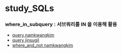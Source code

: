 # study_SQLs
### where_in_subquery : 서브쿼리를 IN 을 이용해 활용
- [query namkwangkim](./KimNamKwang/w3schools/where_in_subquery.sql)
- [query jinsugil](./jinsugil/w3schools/where_and_not.sql)
- [where_and_not namkwangkim](./KimNamKwang/w3schools/where_and_not.sql)